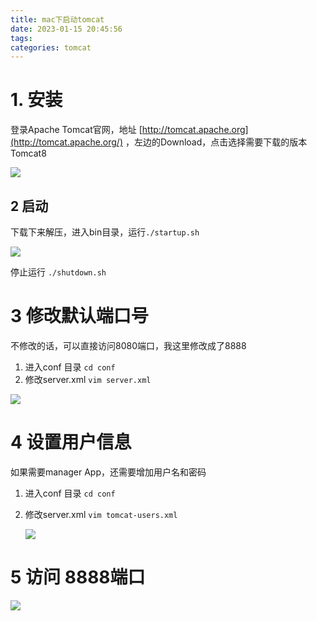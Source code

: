 ```yaml
---
title: mac下启动tomcat
date: 2023-01-15 20:45:56
tags:
categories: tomcat
---
```


# 1. 安装

登录Apache Tomcat官网，地址 [http://tomcat.apache.org](http://tomcat.apache.org/) ，左边的Download，点击选择需要下载的版本 Tomcat8

![](https://panyuro.oss-cn-beijing.aliyuncs.com/20230115204748.png)

## 2 启动

下载下来解压，进入bin目录，运行`./startup.sh`

![](https://panyuro.oss-cn-beijing.aliyuncs.com/20230115205133.png)

停止运行 `./shutdown.sh`

# 3 修改默认端口号

不修改的话，可以直接访问8080端口，我这里修改成了8888

1.  进入conf 目录 `cd conf`
2. 修改server.xml  `vim server.xml`

![](https://panyuro.oss-cn-beijing.aliyuncs.com/20230115205500.png)

# 4 设置用户信息 

如果需要manager App，还需要增加用户名和密码

1.  进入conf 目录 `cd conf`

2. 修改server.xml  `vim tomcat-users.xml`

   ![](https://panyuro.oss-cn-beijing.aliyuncs.com/20230115205918.png)

# 5 访问 8888端口

![](https://panyuro.oss-cn-beijing.aliyuncs.com/20230115210632.png)
